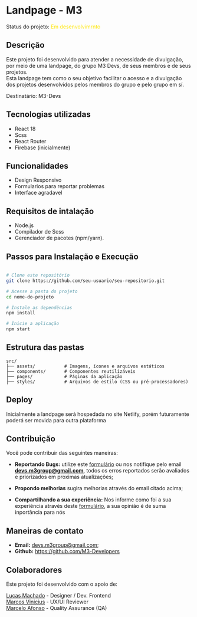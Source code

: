 # Landpage - M3

Status do projeto: <span style="color: rgb(255, 230, 0)">Em desenvolvimrnto</span>

## Descrição

Este projeto foi desenvolvido para atender a necessidade de divulgação, por meio de uma landpage, do grupo M3 Devs, de seus membros e de seus projetos. <br/>
Esta landpage tem como o seu objetivo facilitar o acesso e a divulgação dos projetos desenvolvidos pelos membros do grupo e pelo grupo em sí.

Destinatário: M3-Devs

<!-- Link para a landpage:  -->

## Tecnologias utilizadas

- React 18
- Scss
- React Router
- Firebase (inicialmente)

## Funcionalidades

- Design Responsivo
- Formularios para reportar problemas
- Interface agradavel

## Requisitos de intalação

- Node.js
- Compilador de Scss
- Gerenciador de pacotes (npm/yarn).

## Passos para Instalação e Execução

```bash

# Clone este repositório
git clone https://github.com/seu-usuario/seu-repositorio.git

# Acesse a pasta do projeto
cd nome-do-projeto

# Instale as dependências
npm install

# Inicie a aplicação
npm start
```

## Estrutura das pastas

```plaintext
src/
├── assets/           # Imagens, ícones e arquivos estáticos
├── components/       # Componentes reutilizáveis
├── pages/            # Páginas da aplicação
├── styles/           # Arquivos de estilo (CSS ou pré-processadores)
```

## Deploy

Inicialmente a landpage será hospedada no site Netlify, porém futuramente poderá ser movida para outra plataforma

## Contribuição

Você pode contribuir das seguintes maneiras:
- **Reportando Bugs:** utilize este [formulário]() ou nos notifique pelo email **devs.m3group@gmail.com**, todos os erros reportados serão avaliados e priorizados em proximas atualizações;

- **Propondo melhorias** sugira melhorias através do email citado acima;

- **Compartilhando a sua experiência:** Nos informe como foi a sua experiência através deste [formulário](), a sua opinião é de suma inportância para nós


## Maneiras de contato

- **Email:** devs.m3group@gmail.com;
- **Github:** https://github.com/M3-Developers

## Colaboradores

Este projeto foi desenvolvido com o apoio de:

[Lucas Machado](https://github.com/Dev-Machado05) - Designer / Dev. Frontend <br/>
[Marcos Vinicius]() - UX/UI Reviewer<br/> 
[Marcelo Afonso]() - Quality Assurance (QA)